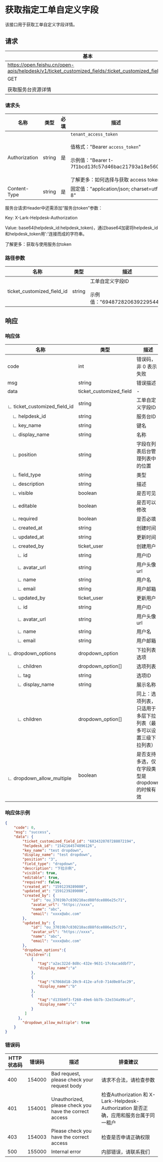 # 获取指定工单自定义字段

该接口用于获取工单自定义字段详情。

## 请求
| 基本 |  |
| --- | --- |
| https://open.feishu.cn/open-apis/helpdesk/v1/ticket_customized_fields/:ticket_customized_field_id |
| GET |
|  |
| 获取服务台资源详情 |




### 请求头
| 名称 | 类型 | 必填 | 描述 |
| --- | --- | --- | --- |
| Authorization | string | 是 | `tenant_access_token`<br><br>值格式："Bearer `access_token`"<br><br>示例值："Bearer t-7f1bcd13fc57d46bac21793a18e560"<br><br>了解更多：如何选择与获取 access token |
| Content-Type | string | 是 | 固定值："application/json; charset=utf-8" |



<md-alert type="tip">
服务台请求Header中还需添加“服务台token”参数：
  
  Key: X-Lark-Helpdesk-Authorization
  
  Value: base64(helpdesk_id:helpdesk_token)，通过base64加密将helpdesk_id和helpdesk_token用':'连接而成的字符串。
  
  了解更多：获取与使用服务台token
</md-alert>


### 路径参数
| 名称 | 类型 | 描述 |
| --- | --- | --- |
| ticket_customized_field_id | string | 工单自定义字段ID<br><br>示例值："6948728206392295444" |







## 响应



### 响应体
| 名称 | 类型 | 描述 |
| --- | --- | --- |
| code | int | 错误码，非 0 表示失败 |
| msg | string | 错误描述 |
| data | ticket_customized_field | \- |
| &emsp;∟&nbsp;ticket_customized_field_id | string | 工单自定义字段ID |
| &emsp;∟&nbsp;helpdesk_id | string | 服务台ID |
| &emsp;∟&nbsp;key_name | string | 键名 |
| &emsp;∟&nbsp;display_name | string | 名称 |
| &emsp;∟&nbsp;position | string | 字段在列表后台管理列表中的位置 |
| &emsp;∟&nbsp;field_type | string | 类型 |
| &emsp;∟&nbsp;description | string | 描述 |
| &emsp;∟&nbsp;visible | boolean | 是否可见 |
| &emsp;∟&nbsp;editable | boolean | 是否可以修改 |
| &emsp;∟&nbsp;required | boolean | 是否必填 |
| &emsp;∟&nbsp;created_at | string | 创建时间 |
| &emsp;∟&nbsp;updated_at | string | 更新时间 |
| &emsp;∟&nbsp;created_by | ticket_user | 创建用户 |
| &emsp;&emsp;∟&nbsp;id | string | 用户ID |
| &emsp;&emsp;∟&nbsp;avatar_url | string | 用户头像url |
| &emsp;&emsp;∟&nbsp;name | string | 用户名 |
| &emsp;&emsp;∟&nbsp;email | string | 用户邮箱 |
| &emsp;∟&nbsp;updated_by | ticket_user | 更新用户 |
| &emsp;&emsp;∟&nbsp;id | string | 用户ID |
| &emsp;&emsp;∟&nbsp;avatar_url | string | 用户头像url |
| &emsp;&emsp;∟&nbsp;name | string | 用户名 |
| &emsp;&emsp;∟&nbsp;email | string | 用户邮箱 |
| ∟&nbsp;dropdown_options | dropdown_option | 下拉列表选项 |
| &emsp;&emsp;∟&nbsp;children | dropdown_option[] | 选项列表 |
| &emsp;&emsp;∟&nbsp;tag | string | 选项ID |
| &emsp;&emsp;∟&nbsp;display_name | string | 展示名称 |
| &emsp;&emsp;∟&nbsp;children | dropdown_option[] | 同上：选项列表，只适用于多层下拉列表（最多可以设置三级下拉列表） |
| &emsp;∟&nbsp;dropdown_allow_multiple | boolean | 是否支持多选，仅在字段类型是dropdown的时候有效 |





### 响应体示例

```json
{
    "code": 0,
    "msg": "success",
    "data": {
        "ticket_customized_field_id": "6834320707288072194",
        "helpdesk_id": "1542164574896126",
        "key_name": "test dropdown",
        "display_name": "test dropdown",
        "position": "3",
        "field_type": "dropdown",
        "description": "下拉示例",
        "visible": true,
        "editable": true,
        "required": false,
        "created_at": "1591239289000",
        "updated_at": "1591239289000",
        "created_by": {
            "id": "ou_37019b7c830210acd88fdce886e25c71",
            "avatar_url": "https://xxxx",
            "name": "abc",
            "email": "xxxx@abc.com"
        },
        "updated_by": {
            "id": "ou_37019b7c830210acd88fdce886e25c71",
            "avatar_url": "https://xxxx",
            "name": "abc",
            "email": "xxxx@abc.com"
        },
        "dropdown_options":{
         "children":[
            {
               "tag":"a2ac322d-8d8c-432e-9631-17c4acaddbf7",
               "display_name":"a"
            },
            {
               "tag":"67068d18-20c9-412e-afc0-714d0e8fac29",
               "display_name":"b"
            },
            {
               "tag":"d135b9f3-f260-49e6-bb7b-32e334a99caf",
               "display_name":"c"
            }
         ]
      },
        "dropdown_allow_multiple": true
    }
}
```



### 错误码
| HTTP状态码 | 错误码 | 描述 | 排查建议 |
| --- | --- | --- | --- |
| 400 | 154000 | Bad request, please check your request body | 请求不合法，请检查参数 |
| 401 | 154001 | Unauthorized, please check you have the correct access | 检查Authorization 和 X-Lark-Helpdesk-Authorization 是否正确，应用和服务台属于同一租户 |
| 403 | 154003 | Please check you have the correct access | 检查是否申请正确权限 |
| 500 | 155000 | Internal error | 内部错误，请联系我们 |






